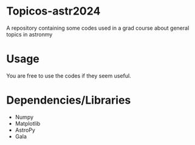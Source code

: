 # Topicos-astr2024
A repository containing some codes used in a grad course about general topics in astronmy
# Usage
You are free to use the codes if they seem useful.
# Dependencies/Libraries
- Numpy
- Matplotlib
- AstroPy
- Gala


